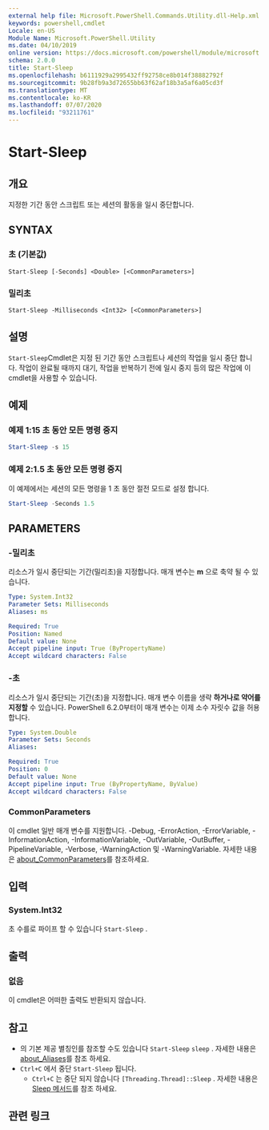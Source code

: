 ```yaml
---
external help file: Microsoft.PowerShell.Commands.Utility.dll-Help.xml
keywords: powershell,cmdlet
Locale: en-US
Module Name: Microsoft.PowerShell.Utility
ms.date: 04/10/2019
online version: https://docs.microsoft.com/powershell/module/microsoft.powershell.utility/start-sleep?view=powershell-7.1&WT.mc_id=ps-gethelp
schema: 2.0.0
title: Start-Sleep
ms.openlocfilehash: b6111929a2995432ff92758ce8b014f38882792f
ms.sourcegitcommit: 9b28fb9a3d72655bb63f62af18b3a5af6a05cd3f
ms.translationtype: MT
ms.contentlocale: ko-KR
ms.lasthandoff: 07/07/2020
ms.locfileid: "93211761"
---
```

# Start-Sleep

## 개요
지정한 기간 동안 스크립트 또는 세션의 활동을 일시 중단합니다.

## SYNTAX

### 초 (기본값)

```
Start-Sleep [-Seconds] <Double> [<CommonParameters>]
```

### 밀리초

```
Start-Sleep -Milliseconds <Int32> [<CommonParameters>]
```

## 설명

`Start-Sleep`Cmdlet은 지정 된 기간 동안 스크립트나 세션의 작업을 일시 중단 합니다. 작업이 완료될 때까지 대기, 작업을 반복하기 전에 일시 중지 등의 많은 작업에 이 cmdlet을 사용할 수 있습니다.

## 예제

### 예제 1:15 초 동안 모든 명령 중지

```powershell
Start-Sleep -s 15
```

### 예제 2:1.5 초 동안 모든 명령 중지

이 예제에서는 세션의 모든 명령을 1 초 동안 절전 모드로 설정 합니다.

```powershell
Start-Sleep -Seconds 1.5
```

## PARAMETERS

### -밀리초

리소스가 일시 중단되는 기간(밀리초)을 지정합니다. 매개 변수는 **m** 으로 축약 될 수 있습니다.

```yaml
Type: System.Int32
Parameter Sets: Milliseconds
Aliases: ms

Required: True
Position: Named
Default value: None
Accept pipeline input: True (ByPropertyName)
Accept wildcard characters: False
```

### -초

리소스가 일시 중단되는 기간(초)을 지정합니다. 매개 변수 이름을 생략 **하거나로 약어를 지정할** 수 있습니다. PowerShell 6.2.0부터이 매개 변수는 이제 소수 자릿수 값을 허용 합니다.

```yaml
Type: System.Double
Parameter Sets: Seconds
Aliases:

Required: True
Position: 0
Default value: None
Accept pipeline input: True (ByPropertyName, ByValue)
Accept wildcard characters: False
```

### CommonParameters

이 cmdlet 일반 매개 변수를 지원합니다. -Debug, -ErrorAction, -ErrorVariable, -InformationAction, -InformationVariable, -OutVariable, -OutBuffer, -PipelineVariable, -Verbose, -WarningAction 및 -WarningVariable. 자세한 내용은 [about_CommonParameters](../Microsoft.PowerShell.Core/About/about_CommonParameters.md)를 참조하세요.

## 입력

### System.Int32

초 수를로 파이프 할 수 있습니다 `Start-Sleep` .

## 출력

### 없음

이 cmdlet은 어떠한 출력도 반환되지 않습니다.

## 참고

- 의 기본 제공 별칭인를 참조할 수도 있습니다 `Start-Sleep` `sleep` . 자세한 내용은 [about_Aliases](../Microsoft.PowerShell.Core/About/about_Aliases.md)를 참조 하세요.
- `Ctrl+C` 에서 중단 `Start-Sleep` 됩니다.
  - `Ctrl+C` 는 중단 되지 않습니다 `[Threading.Thread]::Sleep` . 자세한 내용은 [Sleep 메서드](/dotnet/api/system.threading.thread.sleep)를 참조 하세요.

## 관련 링크


